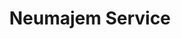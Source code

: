 ---
title: "Neumajem Service"
url: /santa-cruz/neumajem-service/
shop: reparación de automóviles
---